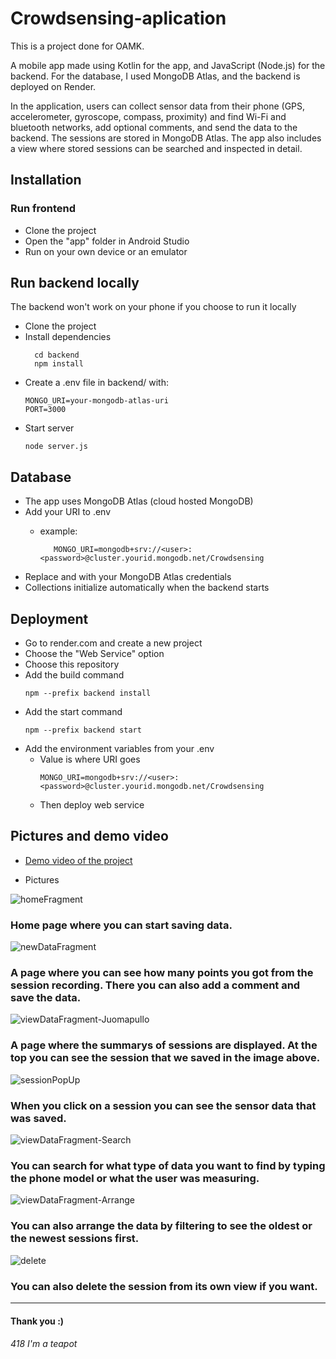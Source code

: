# Crowdsensing-aplication
This is a project done for OAMK.

A mobile app made using Kotlin for the app, and JavaScript (Node.js) for the backend. For the database, I used MongoDB Atlas, and the backend is deployed on Render.

In the application, users can collect sensor data from their phone (GPS, accelerometer, gyroscope, compass, proximity) and find Wi-Fi and bluetooth networks, add optional comments, and send the data to the backend. The sessions are stored in MongoDB Atlas. The app also includes a view where stored sessions can be searched and inspected in detail.

## Installation

### Run frontend
* Clone the project
* Open the "app" folder in Android Studio
* Run on your own device or an emulator

## Run backend locally
The backend won't work on your phone if you choose to run it locally
* Clone the project
* Install dependencies
  ```
    cd backend
    npm install
  ```
* Create a .env file in backend/ with:
  ```
  MONGO_URI=your-mongodb-atlas-uri
  PORT=3000
  ```
* Start server
  ```
  node server.js
  ```
  
## Database
  * The app uses MongoDB Atlas (cloud hosted MongoDB)
  * Add your URI to .env
      * example:
        
        ```
           MONGO_URI=mongodb+srv://<user>:<password>@cluster.yourid.mongodb.net/Crowdsensing 
        ```
  * Replace <user> and <password> with your MongoDB Atlas credentials
  * Collections initialize automatically when the backend starts
 
## Deployment
  * Go to render.com and create a new project
  * Choose the "Web Service" option
  * Choose this repository
  * Add the build command
      ```
      npm --prefix backend install
      ``` 
  * Add the start command
     ```
     npm --prefix backend start
     ```
  * Add the environment variables from your .env
       * Value is where URI goes
         ```
         MONGO_URI=mongodb+srv://<user>:<password>@cluster.yourid.mongodb.net/Crowdsensing 
         ```
    * Then deploy web service 

## Pictures and demo video
 * [Demo video of the project](https://youtu.be/cqH5xqsNZjo)

* Pictures

![homeFragment](https://github.com/user-attachments/assets/b1e78992-6c3f-4ae9-9855-b0a390808a0d)

 ### Home page where you can start saving data.

![newDataFragment](https://github.com/user-attachments/assets/1cd0445c-6731-4a97-80fb-6355f07b3bf4)
 
### A page where you can see how many points you got from the session recording. There you can also add a comment and save the data.

![viewDataFragment-Juomapullo](https://github.com/user-attachments/assets/9bef119d-0167-448f-aea3-9a2b3bd53a33)

### A page where the summarys of sessions are displayed. At the top you can see the session that we saved in the image above. 

![sessionPopUp](https://github.com/user-attachments/assets/e9b052e1-d6a2-4e15-9d94-5cc6dd766852)

### When you click on a session you can see the sensor data that was saved.

![viewDataFragment-Search](https://github.com/user-attachments/assets/077f2ef4-2764-462e-8789-afc7385d1930)

### You can search for what type of data you want to find by typing the phone model or what the user was measuring.

![viewDataFragment-Arrange](https://github.com/user-attachments/assets/f929b071-1be9-46c6-a92f-c18f0d57d6e5)

### You can also arrange the data by filtering to see the oldest or the newest sessions first.

![delete](https://github.com/user-attachments/assets/941b0a84-107f-43b6-b4ab-ca9bf879be20)

### You can also delete the session from its own view if you want. 

-------------------------------
#### Thank you :) 
###### 418 I'm a teapot
  
  
